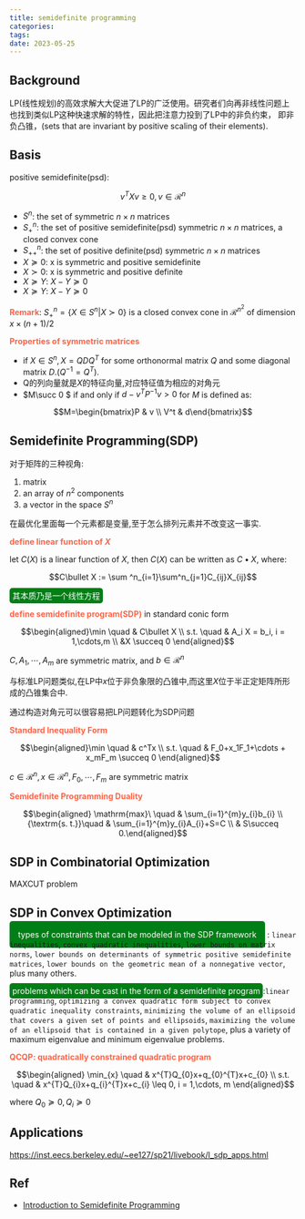 ```yaml
---
title: semidefinite programming
categories: 
tags: 
date: 2023-05-25
---
```


## Background

LP(线性规划)的高效求解大大促进了LP的广泛使用。研究者们向再非线性问题上也找到类似LP这种快速求解的特性，因此把注意力投到了LP中的非负约束， 即非负凸锥，(sets that are invariant by positive scaling of their elements).

## Basis

positive semidefinite(psd):

$$v^TXv\geq 0,  v \in \mathcal{R}^n$$

- $S^n$: the set of symmetric $n\times n$ matrices
- $S_+^n$: the set of  positive semidefinite(psd) symmetric $n\times n$ matrices, a closed convex cone
- $S_{++}^n$: the set of  positive definite(psd) symmetric $n\times n$ matrices
- $X\succeq 0$: x is symmetric and positive semidefinite
- $X\succ 0$: x is symmetric and positive definite
- $X\succeq Y$: $X-Y \succeq 0$
- $X\succeq Y$: $X-Y \succeq 0$

**<font color='Tomato'>Remark</font>**: $S_+^n=\{X\in S^n | X\succ 0 \}$ is a closed convex cone in $\mathcal{R}^{n^2}$ of dimension $x\times (n+1) /2$

**<font color='Tomato'>Properties of symmetric matrices</font>**

- if $X\in S^n, X = QDQ^T$ for some orthonormal matrix $Q$ and some diagonal matrix $D$.($Q^{-1} = Q^T$).
- Q的列向量就是$X$的特征向量,对应特征值为相应的对角元
- $M\succ 0 $ if and only if $d-v^TP^{-1}v > 0$ for $M$ is defined as:

$$M=\begin{bmatrix}P & v \\ V^t & d\end{bmatrix}$$

## Semidefinite Programming(SDP)

对于矩阵的三种视角:

1. matrix
2. an array of $n^2$ components 
3. a vector in the space $S^n$

在最优化里面每一个元素都是变量,至于怎么排列元素并不改变这一事实.

**<font color='Tomato'>define linear function of $X$</font>** 

let $C(X)$ is a linear function of $X$, then $C(X)$ can be written as $C\bullet X$, where:

$$C\bullet X := \sum ^n_{i=1}\sum^n_{j=1}C_{ij}X_{ij}$$

<font style='background: #007f16;color: #ffffff;opacity:1.0; border-radius: 5px; padding:5px;'>其本质乃是一个线性方程</font>

**<font color='Tomato'>define semidefinite program(SDP)</font>** in standard conic form

$$\begin{aligned}\min \quad & C\bullet X \\
s.t. \quad & A_i X = b_i, i = 1,\cdots,m \\
&X \succeq 0 \end{aligned}$$

$C, A_1, \cdots, A_m$ are symmetric matrix, and $b\in \mathcal{R}^n$

与标准LP问题类似,在LP中$x$位于非负象限的凸锥中,而这里$X$位于半正定矩阵所形成的凸锥集合中.

通过构造对角元可以很容易把LP问题转化为SDP问题

**<font color='Tomato'>Standard Inequality Form</font>**

$$\begin{aligned}\min  \quad & c^Tx \\
s.t. \quad & F_0+x_1F_1+\cdots + x_mF_m \succeq 0 \end{aligned}$$

$c\in \mathcal{R}^n,x\in \mathcal{R}^n, F_0, \cdots, F_m$ are symmetric matrix




**<font color='Tomato'>Semidefinite Programming Duality</font>**

$$\begin{aligned}
\mathrm{max}\ \quad & \sum_{i=1}^{m}y_{i}b_{i} \\
{\textrm{s. t.}}\quad &  \sum_{i=1}^{m}y_{i}A_{i}+S=C \\
& S\succeq 0.\end{aligned}$$

## SDP in Combinatorial Optimization

MAXCUT problem

## SDP in Convex Optimization

<font style='background: #007f16;color: #ffffff;opacity:1.0; border-radius: 5px; padding:15px;'>types of constraints that can be modeled in the SDP framework</font> : `linear inequalities`, `convex quadratic inequalities`, `lower bounds on matrix norms`, `lower bounds on determinants of symmetric positive semidefinite matrices`, `lower bounds on the geometric mean of a nonnegative vector`, plus many others.

<font style='background: #007f16;color: #ffffff;opacity:1.0; border-radius: 5px; padding:5px;'>problems which can be cast in the form of a semidefinite program</font>:`linear programming`, `optimizing a convex quadratic form subject to convex quadratic inequality constraints`, `minimizing the volume of an ellipsoid that covers a given set of points and ellipsoids`, `maximizing the volume of an ellipsoid that is contained in a given polytope`, plus a variety of maximum eigenvalue and minimum eigenvalue problems.

**<font color='Tomato'>QCQP: quadratically constrained quadratic program</font>**

$$\begin{aligned}
\min_{x} \quad &  x^{T}Q_{0}x+q_{0}^{T}x+c_{0}  \\
s.t. \quad & x^{T}Q_{i}x+q_{i}^{T}x+c_{i} \leq 0, i = 1,\cdots, m
\end{aligned}$$

where $Q_0\succeq 0, Q_i\succeq 0$

## Applications

https://inst.eecs.berkeley.edu/~ee127/sp21/livebook/l_sdp_apps.html

## Ref

- [Introduction to Semidefinite Programming](https://ocw.mit.edu/courses/6-251j-introduction-to-mathematical-programming-fall-2009/resources/mit6_251jf09_sdp/)